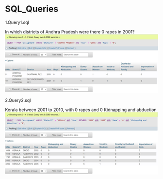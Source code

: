 # SQL_Queries

1.Query1.sql

In which districts of Andhra Pradesh were there 0 rapes in 2001?
<img src="SCREENSHOTS/QUERY 1.jpg">


2.Query2.sql

Kerala between 2001 to 2010, with 0 rapes and 0 Kidnapping and abduction
<img src="SCREENSHOTS/Query 2.jpg">

